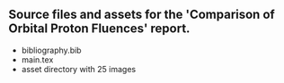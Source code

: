 ## Source files and assets for the 'Comparison of Orbital Proton Fluences' report.
- bibliography.bib
- main.tex
- asset directory with 25 images
